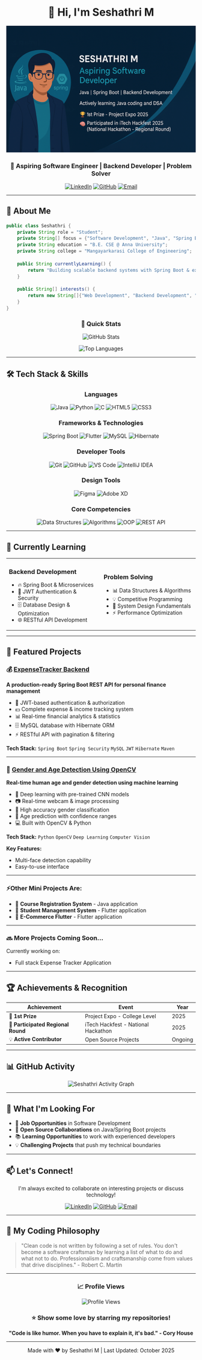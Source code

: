 
<div align="center">

# 👋 Hi, I'm Seshathri M

![Seshathri M Banner](./seshathri-banner.png)

### 🚀 Aspiring Software Engineer | Backend Developer | Problem Solver

[![LinkedIn](https://img.shields.io/badge/LinkedIn-0077B5?style=for-the-badge&logo=linkedin&logoColor=white)](http://linkedin.com/in/seshathri-m)
[![GitHub](https://img.shields.io/badge/GitHub-100000?style=for-the-badge&logo=github&logoColor=white)](https://github.com/seshathri044)
[![Email](https://img.shields.io/badge/Email-D14836?style=for-the-badge&logo=gmail&logoColor=white)](mailto:mseshathri507@gmail.com)

</div>

---

## 💫 About Me

```java
public class Seshathri {
    private String role = "Student";
    private String[] focus = {"Software Development", "Java", "Spring Boot"};
    private String education = "B.E. CSE @ Anna University";
    private String college = "Mangayarkarasi College of Engineering";
    
    public String currentlyLearning() {
        return "Building scalable backend systems with Spring Boot & exploring DSA";
    }
    
    public String[] interests() {
        return new String[]{"Web Development", "Backend Development", "System Design"};
    }
}
```

<div align="center">

### 🎯 Quick Stats

![GitHub Stats](https://github-readme-stats.vercel.app/api?username=seshathri044&show_icons=true&theme=radical)

![Top Languages](https://github-readme-stats.vercel.app/api/top-langs/?username=seshathri044&layout=compact&theme=radical)

</div>

---

## 🛠️ Tech Stack & Skills

<div align="center">

### Languages
![Java](https://img.shields.io/badge/Java-ED8B00?style=for-the-badge&logo=openjdk&logoColor=white)
![Python](https://img.shields.io/badge/Python-3776AB?style=for-the-badge&logo=python&logoColor=white)
![C](https://img.shields.io/badge/C-00599C?style=for-the-badge&logo=c&logoColor=white)
![HTML5](https://img.shields.io/badge/HTML5-E34F26?style=for-the-badge&logo=html5&logoColor=white)
![CSS3](https://img.shields.io/badge/CSS3-1572B6?style=for-the-badge&logo=css3&logoColor=white)

### Frameworks & Technologies
![Spring Boot](https://img.shields.io/badge/Spring_Boot-6DB33F?style=for-the-badge&logo=spring-boot&logoColor=white)
![Flutter](https://img.shields.io/badge/Flutter-02569B?style=for-the-badge&logo=flutter&logoColor=white)
![MySQL](https://img.shields.io/badge/MySQL-4479A1?style=for-the-badge&logo=mysql&logoColor=white)
![Hibernate](https://img.shields.io/badge/Hibernate-59666C?style=for-the-badge&logo=hibernate&logoColor=white)

### Developer Tools
![Git](https://img.shields.io/badge/Git-F05032?style=for-the-badge&logo=git&logoColor=white)
![GitHub](https://img.shields.io/badge/GitHub-181717?style=for-the-badge&logo=github&logoColor=white)
![VS Code](https://img.shields.io/badge/VS_Code-007ACC?style=for-the-badge&logo=visual-studio-code&logoColor=white)
![IntelliJ IDEA](https://img.shields.io/badge/IntelliJ_IDEA-000000?style=for-the-badge&logo=intellij-idea&logoColor=white)

### Design Tools
![Figma](https://img.shields.io/badge/Figma-F24E1E?style=for-the-badge&logo=figma&logoColor=white)
![Adobe XD](https://img.shields.io/badge/Adobe_XD-FF61F6?style=for-the-badge&logo=adobe-xd&logoColor=white)

### Core Competencies
![Data Structures](https://img.shields.io/badge/Data_Structures-4285F4?style=for-the-badge&logo=google&logoColor=white)
![Algorithms](https://img.shields.io/badge/Algorithms-FF6B6B?style=for-the-badge&logo=algorithm&logoColor=white)
![OOP](https://img.shields.io/badge/OOP-007396?style=for-the-badge&logo=java&logoColor=white)
![REST API](https://img.shields.io/badge/REST_API-009688?style=for-the-badge&logo=fastapi&logoColor=white)

</div>

---

## 🌱 Currently Learning

<table>
<tr>
<td width="50%">

### Backend Development
- 🔥 Spring Boot & Microservices
- 🔐 JWT Authentication & Security
- 🗄️ Database Design & Optimization
- 🌐 RESTful API Development

</td>
<td width="50%">

### Problem Solving
- 📊 Data Structures & Algorithms
- 💡 Competitive Programming
- 🧩 System Design Fundamentals
- ⚡ Performance Optimization

</td>
</tr>
</table>

---

## 🚀 Featured Projects

### 💰 [ExpenseTracker Backend](https://github.com/seshathri044/expense-tracker-backend)
**A production-ready Spring Boot REST API for personal finance management**

- 🔐 JWT-based authentication & authorization
- 💵 Complete expense & income tracking system
- 📊 Real-time financial analytics & statistics
- 🗄️ MySQL database with Hibernate ORM
- ⚡ RESTful API with pagination & filtering

**Tech Stack:** `Spring Boot` `Spring Security` `MySQL` `JWT` `Hibernate` `Maven`

---

### 🎯 [Gender and Age Detection Using OpenCV](https://github.com/seshathri044/age-and-gender-detection)
**Real-time human age and gender detection using machine learning**

- 🤖 Deep learning with pre-trained CNN models
- 📷 Real-time webcam & image processing
- 🎯 High accuracy gender classification
- 👤 Age prediction with confidence ranges
- 💻 Built with OpenCV & Python

**Tech Stack:** `Python` `OpenCV` `Deep Learning` `Computer Vision`

**Key Features:**
- Multi-face detection capability
- Easy-to-use interface

---

### ⚡Other Mini Projects Are:
- 📱 **Course Registration System** - Java application
- 🏦 **Student Management System** - Flutter application
- 🛒 **E-Commerce Flutter** - Flutter application

---

### 🔜 More Projects Coming Soon...
Currently working on:
- Full stack Expense Tracker Application

---

## 🏆 Achievements & Recognition

<div align="center">

| Achievement | Event | Year |
|------------|-------|------|
| 🥇 **1st Prize** | Project Expo - College Level | 2025 |
| 🚀 **Participated Regional Round** | iTech Hackfest - National Hackathon | 2025 |
| 💡 **Active Contributor** | Open Source Projects | Ongoing |

</div>

---

## 📊 GitHub Activity

<div align="center">

![Seshathri Activity Graph](https://github-readme-activity-graph.vercel.app/graph?username=seshathri044&theme=react-dark&hide_border=true)

</div>

---

## 💼 What I'm Looking For

- 🎯 **Job Opportunities** in Software Development
- 🤝 **Open Source Collaborations** on Java/Spring Boot projects
- 📚 **Learning Opportunities** to work with experienced developers
- 💡 **Challenging Projects** that push my technical boundaries

---

## 📫 Let's Connect!

<div align="center">

I'm always excited to collaborate on interesting projects or discuss technology!

[![LinkedIn](https://img.shields.io/badge/LinkedIn-Connect-0077B5?style=for-the-badge&logo=linkedin)](http://linkedin.com/in/seshathri-m)
[![GitHub](https://img.shields.io/badge/GitHub-Follow-181717?style=for-the-badge&logo=github)](https://github.com/seshathri044)
[![Email](https://img.shields.io/badge/Email-Reach_Out-D14836?style=for-the-badge&logo=gmail&logoColor=white)](mailto:mseshathri507@gmail.com)

</div>

---

## 💭 My Coding Philosophy

> "Clean code is not written by following a set of rules. You don't become a software craftsman by learning a list of what to do and what not to do. Professionalism and craftsmanship come from values that drive disciplines." - Robert C. Martin

---

<div align="center">

### 📈 Profile Views

![Profile Views](https://komarev.com/ghpvc/?username=seshathri044&color=brightgreen&style=for-the-badge)

### ⭐ Show some love by starring my repositories!

**"Code is like humor. When you have to explain it, it's bad." - Cory House**

---


Made with ❤️ by Seshathri M | Last Updated: October 2025

</div>

